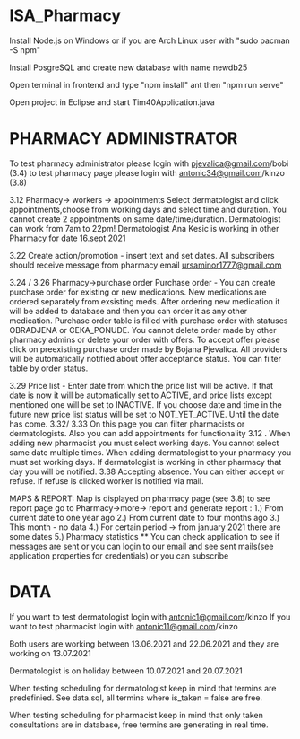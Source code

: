 # ISA_Pharmacy

Install Node.js on Windows or if you are Arch Linux user with "sudo pacman -S npm"

Install PosgreSQL and create new database with name newdb25

Open terminal in frontend and type "npm install" ant then "npm run serve"

Open project in Eclipse and start Tim40Application.java

# PHARMACY ADMINISTRATOR 
To test pharmacy administrator please login with pjevalica@gmail.com/bobi (3.4)
to test pharmacy page please login with antonic34@gmail.com/kinzo  (3.8)

3.12 Pharmacy-> workers -> appointments
Select dermatologist and click appointments,choose from  working days and select time and duration. You cannot create 2 appointments on same date/time/duration.
 Dermatologist can work from 7am to 22pm! Dermatologist Ana Kesic is working in other Pharmacy for date 16.sept 2021

3.22 Create action/promotion - insert text and set dates. All subscribers should receive message from pharmacy email ursaminor1777@gmail.com

3.24 / 3.26 Pharmacy->purchase order
Purchase order - You can create purchase order for existing or new medications. New medications are ordered separately from exsisting meds. After ordering new medication it 
will be added to database and then you can order it as any other medication.
Purchase order table is filled with purchase order with statuses OBRADJENA or CEKA_PONUDE. You cannot delete order made by other pharmacy admins or delete your order with offers.
To accept offer please click on preexisting purchase order made by Bojana Pjevalica. All providers will be automatically notified about offer acceptance status.
You can filter table by order status.

3.29 Price list - Enter date from which the price list will be active. If that date is now it will be automatically set to ACTIVE, and price lists except mentioned one will be 
set to INACTIVE. If you choose date and time in the future new price list status will be set to NOT_YET_ACTIVE. Until the date has come.
3.32/ 3.33 On this page you can filter pharmacists or dermatologists. Also you can add appointments for functionality 3.12 . When adding new pharmacist you must select working days. You cannot select same date multiple times. When adding dermatologist to your pharmacy you must set working days. If dermatologist is working in other pharmacy that day you will be notified.
3.38 Accepting absence. You can either accept or refuse. If refuse is clicked worker is notified via mail.

MAPS & REPORT: Map is displayed on pharmacy page (see 3.8) 
to see report page go to Pharmacy->more-> report and generate report :
1.) From current date to one year ago
2.) From current date to four months ago 
3.) This month - no data
4.) For certain period -> from january 2021 there are some dates
5.) Pharmacy statistics
** You can check application to see if messages are sent or you can login to our email and see sent mails(see application properties for credentials) or you can subscribe




# DATA

If you want to test dermatologist login with antonic1@gmail.com/kinzo
If you want to test pharmacist login with antonic11@gmail.com/kinzo

Both users are working between 13.06.2021 and 22.06.2021 and they are working on 13.07.2021

Dermatologist is on holiday between 10.07.2021 and 20.07.2021

When testing scheduling for dermatologist keep in mind that termins are predefinied. See data.sql, all termins where is_taken = false are free.

When testing scheduling for pharmacist keep in mind that only taken consultations are in database, free termins are generating in real time.
